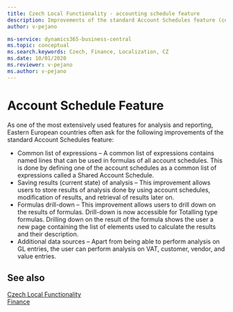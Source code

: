 ```yaml
---
title: Czech Local Functionality - accounting schedule feature
description: Improvements of the standard Account Schedules feature (common list of expressions, saving results, formulas drill-down, additional data sources).
author: v-pejano

ms-service: dynamics365-business-central
ms.topic: conceptual
ms.search.keywords: Czech, Finance, Localization, CZ
ms.date: 10/01/2020
ms.reviewer: v-pejano
ms.author: v-pejano
---
```


# Account Schedule Feature

As one of the most extensively used features for analysis and reporting, Eastern European countries often ask for the following improvements of the standard Account Schedules feature:

- Common list of expressions – A common list of expressions contains named lines that can be used in formulas of all account schedules. This is done by defining one of the account schedules as a common list of expressions called a Shared Account Schedule.
- Saving results (current state) of analysis – This improvement allows users to store results of analysis done by using account schedules, modification of results, and retrieval of results later on.
- Formulas drill-down – This improvement allows users to drill down on the results of formulas. Drill-down is now accessible for Totalling type formulas. Drilling down on the result of the formula shows the user a new page containing the list of elements used to calculate the results and their description.
- Additional data sources – Apart from being able to perform analysis on GL entries, the user can perform analysis on VAT, customer, vendor, and value entries.

## See also

[Czech Local Functionality](czech-local-functionality.md)  
[Finance](../../finance.md)  
